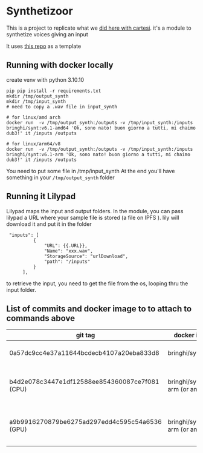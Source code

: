 # Synthetizoor
This is a project to replicate what we [did here with cartesi](https://github.com/dub3-space/dub3-hackthon-project/tree/main/cartesi). it's a module to synthetize voices giving an input

It uses [this repo](https://github.com/dub3-space/base-lily-module) as a template


## Running with docker locally

create venv with python 3.10.10
```
pip pip install -r requirements.txt
mkdir /tmp/output_synth
mkdir /tmp/input_synth
# need to copy a .wav file in input_synth

# for linux/amd arch
docker run  -v /tmp/output_synth:/outputs -v /tmp/input_synth:/inputs bringhi/synt:v6.1-amd64 'Ok, sono nato! buon giorno a tutti, mi chaimo dub3!' it /inputs /outputs

# for linux/arm64/v8
docker run  -v /tmp/output_synth:/outputs -v /tmp/input_synth:/inputs bringhi/synt:v6.1-arm 'Ok, sono nato! buon giorno a tutti, mi chaimo dub3!' it /inputs /outputs
```
You need to put some file in /tmp/input_synth
At the end you'll have something in your `/tmp/output_synth` folder

## Running it Lilypad
Lilypad maps the input and output folders.
In the module, you can pass lilypad a URL where your sample file is stored (a file on IPFS ). lily will download it and put it in the folder
```
 "inputs": [
          {
              "URL": {{.URL}},
              "Name": "xxx.wav",
              "StorageSource": "urlDownload",
              "path": "/inputs"
          }
      ],
```
to retrieve the input, you need to get the file from the os, looping thru the input folder.


## List of commits  and docker image to to attach to commands above
| git tag | docker image | command
|-----------------|-----------------|-----------------|
| 0a57dc9cc4e37a11644bcdecb4107a20eba833d8   | bringhi/synt:0.6    | lilypad run github.com/dub3-space/lily-synthetizoor:0a57dc9cc4e37a11644bcdecb4107a20eba833d8 -i URL=https://bafkreiafqxh2jlmzjiuaoytga7ntu36gghww3y2bc6mrelbbg2nfijnz2u.ipfs.w3s.link/    |
|  b4d2e078c3447e1df12588ee854360087ce7f081  (CPU) | bringhi/synt:v6.0-arm (or amd)    |lilypad run github.com/dub3-space/lily-synthetizoor:b4d2e078c3447e1df12588ee854360087ce7f081 -i URL=https://bafybeif3qp2sd7qb67kjhds65b6qr5ecerib76cjclyo625ovledffabfu.ipfs.w3s.link/ -i SENTENCE='Ok, sono nato! buon giorno a tutti, mi chiamo dab three!' -i LANGUAGE=it  -i INPUT_FOLDER=/inputs -i OUTPUT_FOLDER=/outputs |
|  a9b9916270879be6275ad297edd4c595c54a6536 (GPU)   | bringhi/synt:v6.0-arm (or amd)    |lilypad run github.com/dub3-space/lily-synthetizoor:a9b9916270879be6275ad297edd4c595c54a6536 -i URL=https://bafybeif3qp2sd7qb67kjhds65b6qr5ecerib76cjclyo625ovledffabfu.ipfs.w3s.link/ -i SENTENCE='Ok, I am live now! Good morning, everyone. call me dub three!' -i LANGUAGE=it  -i INPUT_FOLDER=/inputs -i OUTPUT_FOLDER=/outputs |




